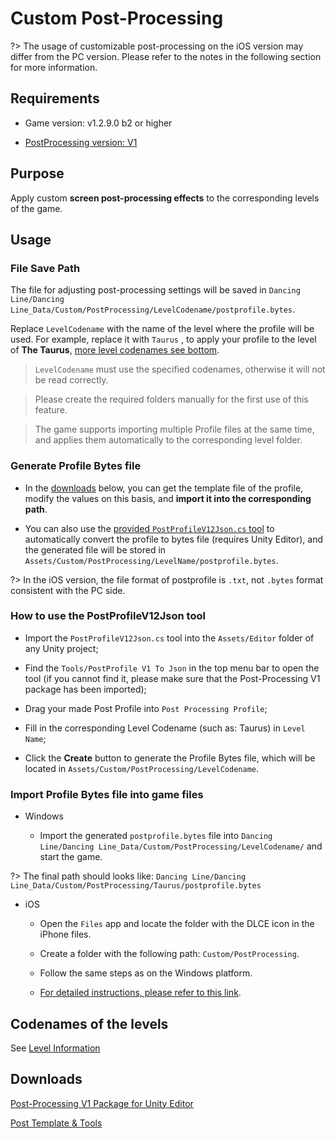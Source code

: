 # Custom Post-Processing

?> The usage of customizable post-processing on the iOS version may differ from the PC version. Please refer to the notes in the following section for more information.

## Requirements

* Game version: v1.2.9.0 b2 or higher

* [PostProcessing version: V1](#downloads)

## Purpose

Apply custom **screen post-processing effects** to the corresponding levels of the game.

## Usage

### File Save Path

The file for adjusting post-processing settings will be saved in  `Dancing Line/Dancing Line_Data/Custom/PostProcessing/LevelCodename/postprofile.bytes`.

Replace `LevelCodename` with the name of the level where the profile will be used. For example, replace it with `Taurus` , to apply your profile to the level of **The Taurus**, [more level codenames see bottom](#codenames-of-the-levels).

> `LevelCodename` must use the specified codenames, otherwise it will not be read correctly.

> Please create the required folders manually for the first use of this feature.

> The game supports importing multiple Profile files at the same time, and applies them automatically to the corresponding level folder.

### Generate Profile Bytes file

* In the [downloads](#downloads) below, you can get the template file of the profile, modify the values on this basis, and **import it into the corresponding path**. 


* You can also use the [provided `PostProfileV12Json.cs` tool](#downloads) to automatically convert the profile to bytes file (requires Unity Editor), and the generated file will be stored in `Assets/Custom/PostProcessing/LevelName/postprofile.bytes`.

?> In the iOS version, the file format of postprofile is `.txt`, not `.bytes` format consistent with the PC side.

### How to use the PostProfileV12Json tool

* Import the `PostProfileV12Json.cs` tool into the `Assets/Editor` folder of any Unity project;


* Find the `Tools/PostProfile V1 To Json` in the top menu bar to open the tool (if you cannot find it, please make sure that the Post-Processing V1 package has been imported);


* Drag your made Post Profile into `Post Processing Profile`;


* Fill in the corresponding Level Codename (such as: Taurus) in `Level Name`;


* Click the **Create** button to generate the Profile Bytes file, which will be located in `Assets/Custom/PostProcessing/LevelCodename`.


### Import Profile Bytes file into game files

* Windows

  * Import the generated `postprofile.bytes` file into `Dancing Line/Dancing Line_Data/Custom/PostProcessing/LevelCodename/` and start the game.

?> The final path should looks like: `Dancing Line/Dancing Line_Data/Custom/PostProcessing/Taurus/postprofile.bytes`

* iOS

  * Open the `Files` app and locate the folder with the DLCE icon in the iPhone files.

  * Create a folder with the following path: `Custom/PostProcessing`.

  * Follow the same steps as on the Windows platform.

  * [For detailed instructions, please refer to this link](https://www.bilibili.com/read/cv21812269).


## Codenames of the levels

See [Level Information](/en/dlce/level_information.md)

## Downloads

[Post-Processing V1 Package for Unity Editor](https://github.com/Unity-Technologies/PostProcessing/tree/v1)

<a href="https://raw.githubusercontent.com/DL-Community/DancingLine-CommunityEdition/main/CustomPost-ProcessingTools.zip" target="_blank"> Post Template & Tools </a>